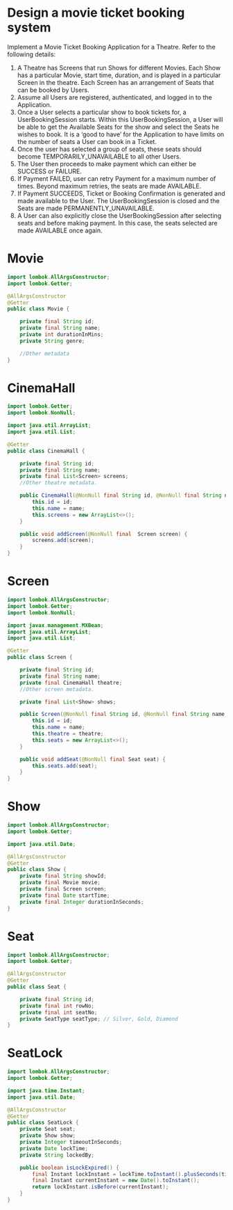 # Design a movie ticket booking system

Implement a Movie Ticket Booking Application for a Theatre. Refer to the following details:

1. A Theatre has Screens that run Shows for different Movies. Each Show has a particular Movie, start time, duration, and is played in a particular Screen in the theatre. Each Screen has an arrangement of Seats that can be booked by Users.
2. Assume all Users are registered, authenticated, and logged in to the Application.
3. Once a User selects a particular show to book tickets for, a UserBookingSession starts. Within this UserBookingSession, a User will be able to get the Available Seats for the show and select the Seats he wishes to book. It is a ‘good to have’ for the Application to have limits on the number of seats a User can book in a Ticket.
4. Once the user has selected a group of seats, these seats should become TEMPORARILY_UNAVAILABLE to all other Users.
5. The User then proceeds to make payment which can either be SUCCESS or FAILURE.
6. If Payment FAILED, user can retry Payment for a maximum number of times. Beyond maximum retries, the seats are made AVAILABLE.
7. If Payment SUCCEEDS, Ticket or Booking Confirmation is generated and made available to the User. The UserBookingSession is closed and the Seats are made PERMANENTLY_UNAVAILABLE.
8. A User can also explicitly close the UserBookingSession after selecting seats and before making payment. In this case, the seats selected are made AVAILABLE once again.



# Movie
```java
import lombok.AllArgsConstructor;
import lombok.Getter;

@AllArgsConstructor
@Getter
public class Movie {

    private final String id;
    private final String name;
    private int durationInMins;
    private String genre;

    //Other metadata
}
```
# CinemaHall
```java
import lombok.Getter;
import lombok.NonNull;

import java.util.ArrayList;
import java.util.List;

@Getter
public class CinemaHall {

    private final String id;
    private final String name;
    private final List<Screen> screens;
    //Other theatre metadata.

    public CinemaHall(@NonNull final String id, @NonNull final String name) {
        this.id = id;
        this.name = name;
        this.screens = new ArrayList<>();
    }

    public void addScreen(@NonNull final  Screen screen) {
        screens.add(screen);
    }
}
```

# Screen
```java
import lombok.AllArgsConstructor;
import lombok.Getter;
import lombok.NonNull;

import javax.management.MXBean;
import java.util.ArrayList;
import java.util.List;

@Getter
public class Screen {

    private final String id;
    private final String name;
    private final CinemaHall theatre;
    //Other screen metadata.

    private final List<Show> shows;

    public Screen(@NonNull final String id, @NonNull final String name, @NonNull final CinemaHall theatre) {
        this.id = id;
        this.name = name;
        this.theatre = theatre;
        this.seats = new ArrayList<>();
    }

    public void addSeat(@NonNull final Seat seat) {
        this.seats.add(seat);
    }
}
```

# Show
```java
import lombok.AllArgsConstructor;
import lombok.Getter;

import java.util.Date;

@AllArgsConstructor
@Getter
public class Show {
    private final String showId;
    private final Movie movie;
    private final Screen screen;
    private final Date startTime;
    private final Integer durationInSeconds;
}
```

# Seat
```java
import lombok.AllArgsConstructor;
import lombok.Getter;

@AllArgsConstructor
@Getter
public class Seat {

    private final String id;
    private final int rowNo;
    private final int seatNo;
    private SeatType seatType; // Silver, Gold, Diamond
}
```

# SeatLock
```java
import lombok.AllArgsConstructor;
import lombok.Getter;

import java.time.Instant;
import java.util.Date;

@AllArgsConstructor
@Getter
public class SeatLock {
    private Seat seat;
    private Show show;
    private Integer timeoutInSeconds;
    private Date lockTime;
    private String lockedBy;

    public boolean isLockExpired() {
        final Instant lockInstant = lockTime.toInstant().plusSeconds(timeoutInSeconds);
        final Instant currentInstant = new Date().toInstant();
        return lockInstant.isBefore(currentInstant);
    }
}
```




